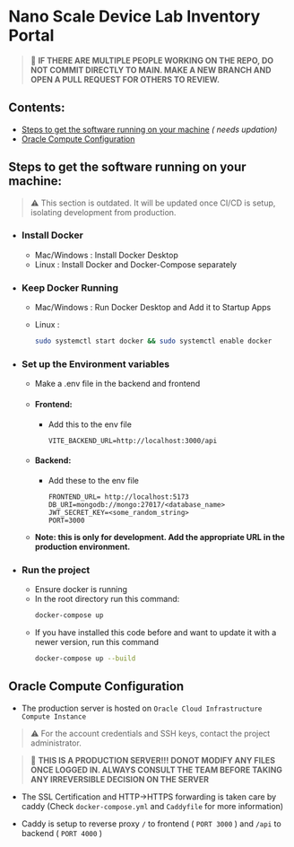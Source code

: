 # Nano Scale Device Lab Inventory Portal

> 🚫 **IF THERE ARE MULTIPLE PEOPLE WORKING ON THE REPO, DO NOT COMMIT DIRECTLY TO MAIN. MAKE A NEW BRANCH AND OPEN A PULL REQUEST FOR OTHERS TO REVIEW.**

## Contents:

- [Steps to get the software running on your machine](#steps-to-get-the-software-running-on-your-machine) *( needs updation)*
- [Oracle Compute Configuration](#oracle-compute-configuration)

## Steps to get the software running on your machine:
> ⚠️ This section is outdated. It will be updated once CI/CD is setup, isolating development from production.

- ### Install Docker
    - Mac/Windows : Install Docker Desktop
    - Linux : Install Docker and Docker-Compose separately

- ### Keep Docker Running
    - Mac/Windows : Run Docker Desktop and Add it to Startup Apps
    - Linux :

        ```bash
        sudo systemctl start docker && sudo systemctl enable docker
        ```

        <!-- Has to be modified, not verified if its right -->

- ### Set up the Environment variables
    - Make a .env file in the backend and frontend
    - #### Frontend:
        - Add this to the env file
            ```env
            VITE_BACKEND_URL=http://localhost:3000/api
            ```
    - #### Backend:
        - Add these to the env file
            ```env
            FRONTEND_URL= http://localhost:5173 
            DB_URI=mongodb://mongo:27017/<database_name>
            JWT_SECRET_KEY=<some_random_string>
            PORT=3000
            ```
    - **Note: this is only for development. Add the appropriate URL in the production environment.**

- ### Run the project
    - Ensure docker is running
    - In the root directory run this command:
        ```bash
        docker-compose up
        ```
    - If you have installed this code before and want to update it with a newer version, run this command
        ```bash
        docker-compose up --build
        ```

## Oracle Compute Configuration

- The production server is hosted on `Oracle Cloud Infrastructure Compute Instance`

> ⚠️ For the account credentials and SSH keys, contact the project administrator.

>🚫 **THIS IS A PRODUCTION SERVER!!! DONOT MODIFY ANY FILES ONCE LOGGED IN. ALWAYS CONSULT THE TEAM BEFORE TAKING ANY IRREVERSIBLE DECISION ON THE SERVER**

- The SSL Certification and HTTP->HTTPS forwarding is taken care by caddy (Check `docker-compose.yml` and `Caddyfile` for more information)

- Caddy is setup to reverse proxy `/` to frontend ( `PORT 3000` ) and `/api` to backend ( `PORT 4000` )


